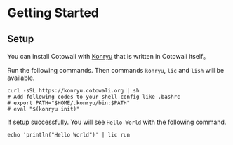 # Getting Started

## Setup

You can install Cotowali with [Konryu](https://github.com/cotowali/konryu) that is written in Cotowali itself。

Run the following commands. Then commands `konryu`, `lic` and `lish` will be available.

```
curl -sSL https://konryu.cotowali.org | sh
# Add following codes to your shell config like .bashrc
# export PATH="$HOME/.konryu/bin:$PATH"
# eval "$(konryu init)"
```

If setup successfully. You will see `Hello World` with the following command.

```
echo 'println("Hello World")' | lic run
```
